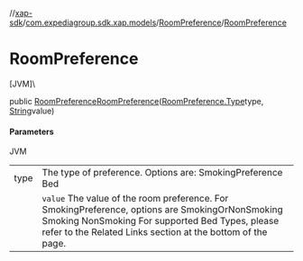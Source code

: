 //[xap-sdk](../../../index.md)/[com.expediagroup.sdk.xap.models](../index.md)/[RoomPreference](index.md)/[RoomPreference](-room-preference.md)

# RoomPreference

[JVM]\

public [RoomPreference](index.md)[RoomPreference](-room-preference.md)([RoomPreference.Type](-type/index.md)type, [String](https://docs.oracle.com/javase/8/docs/api/java/lang/String.html)value)

#### Parameters

JVM

| | |
|---|---|
| type | The type of preference. Options are: SmokingPreference Bed |
|  | `value` The value of the room preference.  For SmokingPreference, options are  SmokingOrNonSmoking Smoking NonSmoking For supported Bed Types, please refer to the Related Links section at the bottom of the page. |
